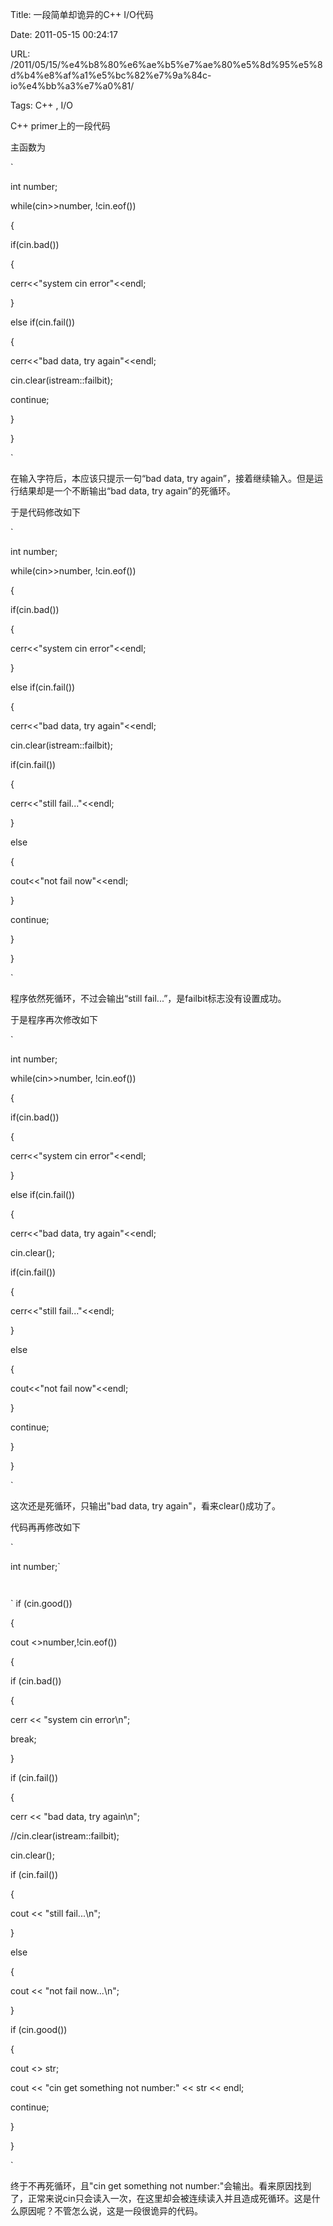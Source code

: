 Title: 一段简单却诡异的C++ I/O代码

Date: 2011-05-15 00:24:17

URL: /2011/05/15/%e4%b8%80%e6%ae%b5%e7%ae%80%e5%8d%95%e5%8d%b4%e8%af%a1%e5%bc%82%e7%9a%84c-io%e4%bb%a3%e7%a0%81/

Tags: C++ , I/O

C++ primer上的一段代码

主函数为

`

int number;

while(cin&gt;&gt;number, !cin.eof())

{

if(cin.bad())

{

cerr&lt;&lt;"system cin error"&lt;&lt;endl;

}

else if(cin.fail())

{

cerr&lt;&lt;"bad data, try again"&lt;&lt;endl;

cin.clear(istream::failbit);

continue;

}

}

`

在输入字符后，本应该只提示一句“bad data, try again”，接着继续输入。但是运行结果却是一个不断输出“bad data, try again”的死循环。

于是代码修改如下

`

int number;

while(cin&gt;&gt;number, !cin.eof())

{

if(cin.bad())

{

cerr&lt;&lt;"system cin error"&lt;&lt;endl;

}

else if(cin.fail())

{

cerr&lt;&lt;"bad data, try again"&lt;&lt;endl;

cin.clear(istream::failbit);

if(cin.fail())

{

cerr&lt;&lt;"still fail..."&lt;&lt;endl;

}

else

{

cout&lt;&lt;"not fail now"&lt;&lt;endl;

}

continue;

}

}

`

程序依然死循环，不过会输出“still fail...”，是failbit标志没有设置成功。

于是程序再次修改如下

`

int number;

while(cin&gt;&gt;number, !cin.eof())

{

if(cin.bad())

{

cerr&lt;&lt;"system cin error"&lt;&lt;endl;

}

else if(cin.fail())

{

cerr&lt;&lt;"bad data, try again"&lt;&lt;endl;

cin.clear();

if(cin.fail())

{

cerr&lt;&lt;"still fail..."&lt;&lt;endl;

}

else

{

cout&lt;&lt;"not fail now"&lt;&lt;endl;

}

continue;

}

}

`

这次还是死循环，只输出"bad data, try again"，看来clear()成功了。

代码再再修改如下

`

int number;`

` `

` if (cin.good())

{

cout &lt;&gt;number,!cin.eof())

{

if (cin.bad())

{

cerr &lt;&lt; "system cin error\n";

break;

}

if (cin.fail())

{

cerr &lt;&lt; "bad data, try again\n";

//cin.clear(istream::failbit);

cin.clear();

if (cin.fail())

{

cout &lt;&lt; "still fail...\n";

}

else

{

cout &lt;&lt; "not fail now...\n";

}

if (cin.good())

{

cout &lt;&gt; str;

cout &lt;&lt; "cin get something not number:" &lt;&lt; str &lt;&lt; endl;

continue;

}

}

`

终于不再死循环，且"cin get something not number:"会输出。看来原因找到了，正常来说cin只会读入一次，在这里却会被连续读入并且造成死循环。这是什么原因呢？不管怎么说，这是一段很诡异的代码。